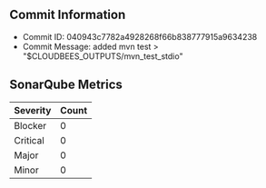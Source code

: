 ## Commit Information
- Commit ID: 040943c7782a4928268f66b838777915a9634238
- Commit Message: added mvn test > "$CLOUDBEES_OUTPUTS/mvn_test_stdio"
## SonarQube Metrics
| Severity | Count |
|----------|-------|
| Blocker  | 0 |
| Critical | 0 |
| Major    | 0 |
| Minor    | 0 |

